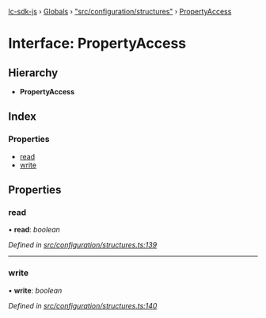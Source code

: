 [lc-sdk-js](../README.md) › [Globals](../globals.md) › ["src/configuration/structures"](../modules/_src_configuration_structures_.md) › [PropertyAccess](_src_configuration_structures_.propertyaccess.md)

# Interface: PropertyAccess

## Hierarchy

* **PropertyAccess**

## Index

### Properties

* [read](_src_configuration_structures_.propertyaccess.md#read)
* [write](_src_configuration_structures_.propertyaccess.md#write)

## Properties

###  read

• **read**: *boolean*

*Defined in [src/configuration/structures.ts:139](https://github.com/livechat/lc-sdk-js/blob/38eeefe/src/configuration/structures.ts#L139)*

___

###  write

• **write**: *boolean*

*Defined in [src/configuration/structures.ts:140](https://github.com/livechat/lc-sdk-js/blob/38eeefe/src/configuration/structures.ts#L140)*
